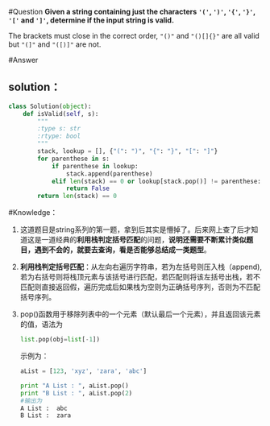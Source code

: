 #Question
**Given a string containing just the characters `'('`, `')'`, `'{'`, `'}'`, `'['` and `']'`, determine if the input string is valid.**

The brackets must close in the correct order, `"()"` and `"()[]{}"` are all valid but `"(]"` and `"([)]"` are not.

#Answer
## solution：

```python
class Solution(object):
    def isValid(self, s):
        """
        :type s: str
        :rtype: bool
        """
        stack, lookup = [], {"(": ")", "{": "}", "[": "]"}
        for parenthese in s:
            if parenthese in lookup:
                stack.append(parenthese)
            elif len(stack) == 0 or lookup[stack.pop()] != parenthese:
                return False
        return len(stack) == 0        
```

#Knowledge：
1. 这道题目是string系列的第一题，拿到后其实是懵掉了。后来网上查了后才知道这是一道经典的**利用栈判定括号匹配**的问题，**说明还需要不断累计类似题目，遇到不会的，就要去查询，看是否能够总结成一类题型**。

2. **利用栈判定括号匹配**：从左向右遍历字符串，若为左括号则压入栈（append),若为右括号则将栈顶元素与该括号进行匹配，若匹配则将该左括号出栈，若不匹配则直接返回假，遍历完成后如果栈为空则为正确括号序列，否则为不匹配括号序列。

3. pop()函数用于移除列表中的一个元素（默认最后一个元素），并且返回该元素的值，语法为
    ```python
    list.pop(obj=list[-1])
    ```
    示例为：
    ```python
    aList = [123, 'xyz', 'zara', 'abc']
    print "A List : ", aList.pop()
    print "B List : ", aList.pop(2)
    #输出为
    A List :  abc
    B List :  zara
    ```